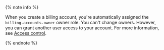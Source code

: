 {% note info %}

When you create a billing account, you're automatically assigned the `billing.accounts.owner` owner role. You can't change owners. However, you can grant another user access to your account. For more information, see [Access control](../security/index.md).

{% endnote %}

